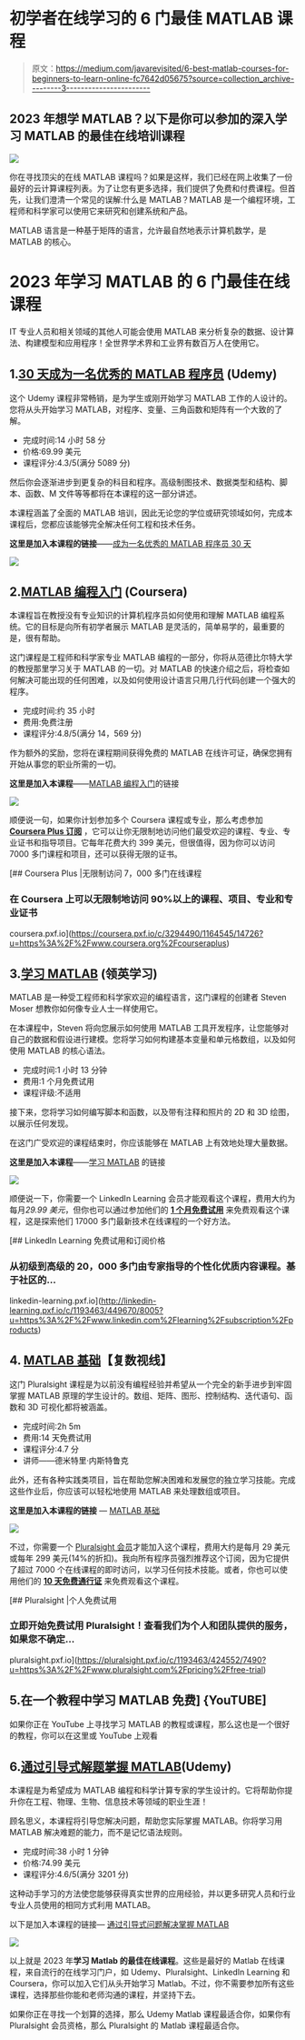 # 初学者在线学习的 6 门最佳 MATLAB 课程

> 原文：<https://medium.com/javarevisited/6-best-matlab-courses-for-beginners-to-learn-online-fc7642d05675?source=collection_archive---------3----------------------->

## 2023 年想学 MATLAB？以下是你可以参加的深入学习 MATLAB 的最佳在线培训课程

![](img/aa7176d2b7c166f455915b7ca4b6d7e1.png)

你在寻找顶尖的在线 MATLAB 课程吗？如果是这样，我们已经在网上收集了一份最好的云计算课程列表。为了让您有更多选择，我们提供了免费和付费课程。但首先，让我们澄清一个常见的误解:什么是 MATLAB？MATLAB 是一个编程环境，工程师和科学家可以使用它来研究和创建系统和产品。

MATLAB 语言是一种基于矩阵的语言，允许最自然地表示计算机数学，是 MATLAB 的核心。

# 2023 年学习 MATLAB 的 6 门最佳在线课程

IT 专业人员和相关领域的其他人可能会使用 MATLAB 来分析复杂的数据、设计算法、构建模型和应用程序！全世界学术界和工业界有数百万人在使用它。

## 1.[30 天成为一名优秀的 MATLAB 程序员](https://click.linksynergy.com/deeplink?id=CuIbQrBnhiw&mid=39197&murl=https%3A%2F%2Fwww.udemy.com%2Fcourse%2Fmatlab-programming-fundamentals%2F) (Udemy)

这个 Udemy 课程非常畅销，是为学生或刚开始学习 MATLAB 工作的人设计的。您将从头开始学习 MATLAB，对程序、变量、三角函数和矩阵有一个大致的了解。

*   完成时间:14 小时 58 分
*   价格:69.99 美元
*   课程评分:4.3/5(满分 5089 分)

然后你会逐渐进步到更复杂的科目和程序。高级制图技术、数据类型和结构、脚本、函数、M 文件等等都将在本课程的这一部分讲述。

本课程涵盖了全面的 MATLAB 培训，因此无论您的学位或研究领域如何，完成本课程后，您都应该能够完全解决任何工程和技术任务。

**这里是加入本课程的链接**——[成为一名优秀的 MATLAB 程序员 30 天](https://click.linksynergy.com/deeplink?id=CuIbQrBnhiw&mid=39197&murl=https%3A%2F%2Fwww.udemy.com%2Fcourse%2Fmatlab-programming-fundamentals%2F)

[![](img/737868f6f15053a6ae2a88773bbff833.png)](https://click.linksynergy.com/deeplink?id=CuIbQrBnhiw&mid=39197&murl=https%3A%2F%2Fwww.udemy.com%2Fcourse%2Fmatlab-programming-fundamentals%2F)

## 2.[MATLAB 编程入门](https://coursera.pxf.io/c/1193463/1164545/14726?u=https%3A%2F%2Fwww.coursera.org%2Flearn%2Fmatlab) (Coursera)

本课程旨在教授没有专业知识的计算机程序员如何使用和理解 MATLAB 编程系统。它的目标是向所有初学者展示 MATLAB 是灵活的，简单易学的，最重要的是，很有帮助。

这门课程是工程师和科学家专业 MATLAB 编程的一部分，你将从范德比尔特大学的教授那里学习关于 MATLAB 的一切。对 MATLAB 的快速介绍之后，将检查如何解决可能出现的任何困难，以及如何使用设计语言只用几行代码创建一个强大的程序。

*   完成时间:约 35 小时
*   费用:免费注册
*   课程评分:4.8/5(满分 14，569 分)

作为额外的奖励，您将在课程期间获得免费的 MATLAB 在线许可证，确保您拥有开始从事您的职业所需的一切。

**这里是加入本课程**——[MATLAB 编程入门](https://coursera.pxf.io/c/1193463/1164545/14726?u=https%3A%2F%2Fwww.coursera.org%2Flearn%2Fmatlab)的链接

[![](img/b0e3a836a73c67bcdfcb2e94d4f14209.png)](https://coursera.pxf.io/c/1193463/1164545/14726?u=https%3A%2F%2Fwww.coursera.org%2Flearn%2Fmatlab)

顺便说一句，如果你计划参加多个 Coursera 课程或专业，那么考虑参加 [**Coursera Plus 订阅**](https://coursera.pxf.io/c/3294490/1164545/14726?u=https%3A%2F%2Fwww.coursera.org%2Fcourseraplus) ，它可以让你无限制地访问他们最受欢迎的课程、专业、专业证书和指导项目。它每年花费大约 399 美元，但很值得，因为你可以访问 7000 多门课程和项目，还可以获得无限的证书。

[](https://coursera.pxf.io/c/3294490/1164545/14726?u=https%3A%2F%2Fwww.coursera.org%2Fcourseraplus) [## Coursera Plus |无限制访问 7，000 多门在线课程

### 在 Coursera 上可以无限制地访问 90%以上的课程、项目、专业和专业证书

coursera.pxf.io](https://coursera.pxf.io/c/3294490/1164545/14726?u=https%3A%2F%2Fwww.coursera.org%2Fcourseraplus) 

## 3.[学习 MATLAB](https://linkedin-learning.pxf.io/c/1193463/449670/8005?u=https%3A%2F%2Fwww.linkedin.com%2Flearning%2Flearning-matlab-2) (领英学习)

MATLAB 是一种受工程师和科学家欢迎的编程语言，这门课程的创建者 Steven Moser 想教你如何像专业人士一样使用它。

在本课程中，Steven 将向您展示如何使用 MATLAB 工具开发程序，让您能够对自己的数据和假设进行建模。您将学习如何构建基本变量和单元格数组，以及如何使用 MATLAB 的核心语法。

*   完成时间:1 小时 13 分钟
*   费用:1 个月免费试用
*   课程评级:不适用

接下来，您将学习如何编写脚本和函数，以及带有注释和照片的 2D 和 3D 绘图，以展示任何发现。

在这门广受欢迎的课程结束时，你应该能够在 MATLAB 上有效地处理大量数据。

**这里是加入本课程**——[学习 MATLAB](https://linkedin-learning.pxf.io/c/1193463/449670/8005?u=https%3A%2F%2Fwww.linkedin.com%2Flearning%2Flearning-matlab-2) 的链接

[![](img/b6c210a3261c11b193e698374faf93ce.png)](https://linkedin-learning.pxf.io/c/1193463/449670/8005?u=https%3A%2F%2Fwww.linkedin.com%2Flearning%2Flearning-matlab-2)

顺便说一下，你需要一个 LinkedIn Learning 会员才能观看这个课程，费用大约为每月*29.99 美元*，但你也可以通过参加他们的 [**1 个月免费试用**](http://linkedin-learning.pxf.io/c/1193463/449670/8005?u=https%3A%2F%2Fwww.linkedin.com%2Flearning%2Fsubscription%2Fproducts) 来免费观看这个课程，这是探索他们 17000 多门最新技术在线课程的一个好方法。

 [## LinkedIn Learning 免费试用和订阅价格

### 从初级到高级的 20，000 多门由专家指导的个性化优质内容课程。基于社区的…

linkedin-learning.pxf.io](http://linkedin-learning.pxf.io/c/1193463/449670/8005?u=https%3A%2F%2Fwww.linkedin.com%2Flearning%2Fsubscription%2Fproducts) 

## 4. [MATLAB 基础](https://pluralsight.pxf.io/c/1193463/424552/7490?u=https%3A%2F%2Fwww.pluralsight.com%2Fcourses%2Fmatlab-fundamentals)【复数视线】

这门 Pluralsight 课程是为以前没有编程经验并希望从一个完全的新手进步到牢固掌握 MATLAB 原理的学生设计的。数组、矩阵、图形、控制结构、迭代语句、函数和 3D 可视化都将被涵盖。

*   完成时间:2h 5m
*   费用:14 天免费试用
*   课程评分:4.7 分
*   讲师——德米特里·内斯特鲁克

此外，还有各种实践类项目，旨在帮助您解决困难和发展您的独立学习技能。完成这些作业后，你应该可以轻松地使用 MATLAB 来处理数组或项目。

**这里是加入本课程的链接** — [MATLAB 基础](https://pluralsight.pxf.io/c/1193463/424552/7490?u=https%3A%2F%2Fwww.pluralsight.com%2Fcourses%2Fmatlab-fundamentals)

[![](img/471a9cd3ec2fe3fcee2d92ff2b2bb6ed.png)](https://pluralsight.pxf.io/c/1193463/424552/7490?u=https%3A%2F%2Fwww.pluralsight.com%2Fcourses%2Fmatlab-fundamentals)

不过，你需要一个 [Pluralsight 会员](https://pluralsight.pxf.io/c/1193463/424552/7490?u=https%3A%2F%2Fwww.pluralsight.com%2Fpricing%2Fskills)才能加入这个课程，费用大约是每月 29 美元或每年 299 美元(14%的折扣)。我向所有程序员强烈推荐这个订阅，因为它提供了超过 7000 个在线课程的即时访问，以学习任何技术技能。或者，你也可以使用他们的 [**10 天免费通行证**](https://pluralsight.pxf.io/c/1193463/424552/7490?u=https%3A%2F%2Fwww.pluralsight.com%2Fpricing%2Ffree-trial) 来免费观看这个课程。

[](https://pluralsight.pxf.io/c/1193463/424552/7490?u=https%3A%2F%2Fwww.pluralsight.com%2Fpricing%2Ffree-trial) [## Pluralsight |个人免费试用

### 立即开始免费试用 Pluralsight！查看我们为个人和团队提供的服务，如果您不确定…

pluralsight.pxf.io](https://pluralsight.pxf.io/c/1193463/424552/7490?u=https%3A%2F%2Fwww.pluralsight.com%2Fpricing%2Ffree-trial) 

## 5.在一个教程中学习 MATLAB 免费] {YouTUBE]

如果你正在 YouTube 上寻找学习 MATLAB 的教程或课程，那么这也是一个很好的教程，你可以在这里或 YouTube 上观看

## 6.[通过引导式解题掌握 MATLAB](https://click.linksynergy.com/deeplink?id=JVFxdTr9V80&mid=39197&murl=https%3A%2F%2Fwww.udemy.com%2Fcourse%2Fmaster-matlab-through-guided-problem-solving%2F)(Udemy)

本课程是为希望成为 MATLAB 编程和科学计算专家的学生设计的。它将帮助你提升你在工程、物理、生物、信息技术等领域的职业生涯！

顾名思义，本课程将引导您解决问题，帮助您实际掌握 MATLAB。你将学习用 MATLAB 解决难题的能力，而不是记忆语法规则。

*   完成时间:38 小时 1 分钟
*   价格:74.99 美元
*   课程评分:4.6/5(满分 3201 分)

这种动手学习的方法使您能够获得真实世界的应用经验，并以更多研究人员和行业专业人员使用的相同方式利用 MATLAB。

以下是加入本课程的链接— [通过引导式问题解决掌握 MATLAB](https://click.linksynergy.com/deeplink?id=JVFxdTr9V80&mid=39197&murl=https%3A%2F%2Fwww.udemy.com%2Fcourse%2Fmaster-matlab-through-guided-problem-solving%2F)

[![](img/39eaa10e171cc9b78427e3bb29cb36df.png)](https://click.linksynergy.com/deeplink?id=JVFxdTr9V80&mid=39197&murl=https%3A%2F%2Fwww.udemy.com%2Fcourse%2Fmaster-matlab-through-guided-problem-solving%2F)

以上就是 2023 年**学习 Matlab 的最佳在线课程**。这些是最好的 Matlab 在线课程，来自流行的在线学习门户，如 Udemy、Pluralsight、LinkedIn Learning 和 Coursera，你可以加入它们从头开始学习 Matlab。不过，你不需要参加所有这些课程，选择那些你能和老师沟通的课程，并坚持下去。

如果你正在寻找一个划算的选择，那么 Udemy Matlab 课程最适合你，如果你有 Pluralsight 会员资格，那么 Pluralsight 的 Matlab 课程最适合你。